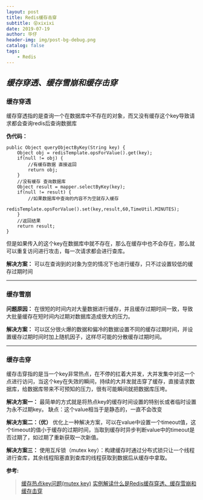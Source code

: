 ```yaml
---
layout: post
title: Redis缓存击穿
subtitle: 😝xixixi
date: 2019-07-19
author: 华仔
header-img: img/post-bg-debug.png
catalog: false
tags:
    - Redis
---
```


## *缓存穿透、缓存雪崩和缓存击穿*

### 缓存穿透

缓存穿透指的是查询一个在数据库中不存在的对象，而又没有缓存这个key导致请求都会查询redis后查询数据库

**伪代码：**

```
public Object queryObjectByKey(String key) {
	Object obj = redisTemplate.opsForValue().get(key);
	if(null != obj) {
		//有缓存数据 直接返回
		return obj;
	}
	//没有缓存 查询数据库
	Object result = mapper.selectByKey(key);
	if(null != result) {
		//如果数据库中查询的内容不为空就存入缓存
		redisTemplate.opsForValue().set(key,result,60,TimeUtil.MINUTES);
	}
	//返回结果
	return result;
}
```

但是如果传入的这个key在数据库中就不存在，那么在缓存中也不会存在，那么就可以重复访问进行攻击，每一次请求都会进行查库。

**解决方案：**
可以在查询到的对象为空的情况下也进行缓存，只不过设置较低的缓存过期时间

---

### 缓存雪崩

**问题原因：**
在很短的时间内对大量数据进行缓存，并且缓存过期时间一致，导致大批量缓存在短时间内过期对数据库造成很大的压力。

**解决方案：**
可以区分很火爆的数据和偏冷的数据设置不同的缓存过期时间，并设置缓存过期时间时加上随机因子，这样尽可能的分散缓存过期时间。

---

### 缓存击穿

缓存击穿指的是当一个key非常热点，在不停的扛着大并发，大并发集中对这一个点进行访问，当这个key在失效的瞬间，持续的大并发就击穿了缓存，直接请求数据库，给数据库带来不可预知的压力，很有可能瞬间就把数据库压垮。

**解决方案一：**
最简单的方式就是将热点key的缓存时间设置的特别长或者临时设置为永不过期key。
缺点：这个value相当于是静态的，一直不会改变

**解决方案二：（优）**
优化上一种解决方案，可以在value中设置一个timeout值，这个timeout的值小于缓存的过期时间，当取到缓存时异步判断value中的timeout是否过期了，如过期了重新获取一次新值。

**解决方案三：**
使用互斥锁（mutex key）：构建缓存时通过分布式锁只让一个线程进行查库，其余线程阻塞直到查库的线程获取到数据后从缓存中拿取。



**参考:**

> [缓存热点key问题(mutex key)](https://blog.csdn.net/babyff00/article/details/52658698)
> [实例解读什么是Redis缓存穿透、缓存雪崩和缓存击穿](https://baijiahao.baidu.com/s?id=1619572269435584821&wfr=spider&for=pc)
